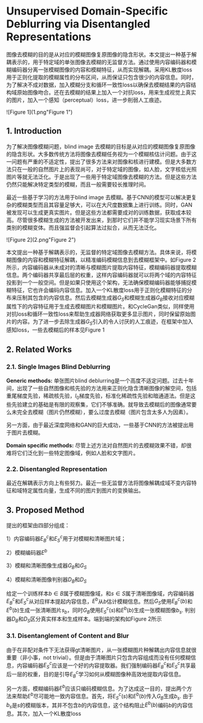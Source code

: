 # Unsupervised Domain-Specific Deblurring via Disentangled Representations

图像去模糊的目的是从对应的模糊图像复原图像的隐含形状。本文提出一种基于解耦表示的，用于特定域的单张图像去模糊的无监督方法。通过使用内容编码器和模糊编码器分离一张模糊图像的内容和模糊特征，从而实现解耦。采用KL散度loss用于正则化提取的模糊属性的分布区间，从而保证只包含很少的内容信息。同时，为了解决不成对数据，加入模糊分支和循环一致性loss以确保去模糊结果的内容结构域原始图像吻合。还在去模糊的结果上加入一个对抗loss，用来生成视觉上真实的图片，加入一个感知（perceptual）loss，进一步削弱人工痕迹。

![Figure 1](1.png"Figure 1")

## 1. Introduction

为了解决图像模糊问题，blind image 去模糊的目标是从对应的模糊图像复原图像的隐含形状。大多数传统方法将图像去模糊任务视为一个模糊核估计问题。由于这一问题有严重的不适定性，提出了很多方法来对图像和核进行建模。但是大多数方法只在一般的自然图片上的表现尚可，对于特定域的图像，如人脸，文字核低光照图片等就无法泛化。于是出现了一些用于特定域图像去模糊的方法。但是这些方法仍然只能解决特定类型的模糊，而且一般需要较长推理时间。

最近一些基于学习的方法用于blind image 去模糊。基于CNN的模型可以解决更复杂的模糊类型而且其容量足够大，可以在大尺度数据集上进行训练。同时，GAN被发现可以生成更真实图片。但是这些方法都需要成对的训练数据，获取成本较高。尽管很多模糊生成的方法被开发出来，到那时它们并不能学习现实场景下所有类别的模糊变体。而且强监督会引起算法过拟合，从而无法泛化。

![Figure 2](2.png"Figure 2")

本文提出一种基于解耦表示的，无监督的特定域图像去模糊方法。具体来说，将模糊图像的内容和模糊特征解耦，以精准编码模糊信息到去模糊框架中。如Figure 2所示，内容编码器从未成对的清晰与模糊图片提取内容特征，模糊编码器提取模糊信息。两个编码器共享最后层的权重，这样内容编码器就可以将两个域的内容特征投影到一个一般空间。但是如果只使用这个架构，无法确保模糊编码器能够捕捉模糊特征，它也许会编码内容信息。加入一个KL散度loss用于正则化模糊特征的分布来压制其包含的内容信息。然后去模糊生成器$G_S$和模糊生成器$G_B$接收对应模糊属性下的内容特征用于生成去模糊图片和模糊图片。和CycleGan类似，同样使用对抗loss和循环一致性loss来帮助生成器网络获取更多显示图片，同时保留原始图片的内容。为了进一步去除生成器$G_S$引入的令人讨厌的人工痕迹，在框架中加入感知loss，一些去模糊后的样本见Figure 1



## 2. Related Works

### 2.1. Single Images Blind Deblurring

**Generic methods:** 单张图片blind deblurring是一个高度不适定问题。过去十年间，出现了一些自然图像和核先验的方法用来正则化隐含清晰图像的解空间，包括重尾梯度先验，稀疏核先验，$l_0$梯度先验，标准化稀疏性先验和暗通道法。但是这些先验建立的基础是有限的观察集，它们不够准确。就导致去模糊后的图像通常要么未完全去模糊（图片仍然模糊），要么过度去模糊（图片包含太多人为因素）。

另一方面，由于最近深度网络和GAN的巨大成功，一些基于CNN的方法被提出用于图片去模糊。

**Domain specific methods:** 尽管上述方法对自然图片的去模糊效果不错，却很难将它们泛化到一些特定图像域，例如人脸和文字图片。

### 2.2. Disentangled Representation

最近在解耦表示方向上有些努力。最近一些无监督方法将图像解耦成域不变内容特征和域特定属性向量，生成不同的图片到图片的变换输出。



## 3. Proposed Method

提出的框架由四部分组成：

1）内容编码器$E_B^c$和$E_S^c$用于对模糊和清晰图片域；

2）模糊编码器$E^b$

3）模糊和清晰图像生成器$G_B$和$G_S$

4）模糊和清晰图像判别器$D_B$和$D_S$

给定一个训练样本$b\in B$属于模糊图像域，和$s\in S$属于清晰图像域，内容编码器$E_B^c$和$E_S^c$从对应样本提起内容信息，$E^b$从$b$估计模糊信息。然后$G_S$使用$E_B^c(b)$和$E^b(b)$生成一张清晰图片$s_b$，同时$G_B$使用$E_S^c(s)$和$E^b(b)$生成一张模糊图像$b_s$. 判别器$D_B$和$D_S$区分真实样本和生成样本。端到端的架构如Figure 2所示

### 3.1. Disentanglement of Content and Blur

由于在非配对条件下无法获得gt清晰图片，从一张模糊图片种解耦出内容信息就很重要（非小事，not trivial）。但是由于清晰图片只包含内容组成而没有任何模糊信息，内容编码器$E_S^c$应该是一个好的内容提取器。我们强制编码器$E_B^c$和$E_S^c$共享最后一层的权重，目的是引导$E_B^c$学习如何从模糊图像种高效地提取内容信息。

另一方面，模糊编码器$E^b$应该只编码模糊信息。为了达成这一目的，提出两个方法来帮助$E^b$尽可能地一致内容信息。首先，将$E_S^c(s)$和$E^b(b)$传入$G_B$生成$b_s$. 由于$b_s$是$s$的模糊版本，其并不包含$b$的内容信息，这个结构阻止$E^b(b)$编码$b$的内容信息。其次，加入一个KL散度loss